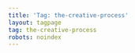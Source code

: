 ```yaml
---
title: 'Tag: the-creative-process'
layout: tagpage
tag: the-creative-process
robots: noindex
---
```


